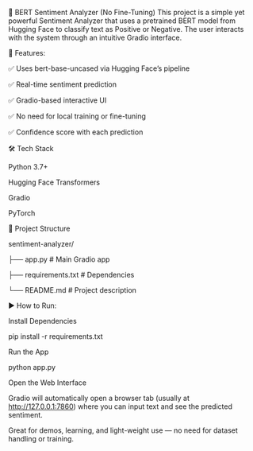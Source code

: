 🧠 BERT Sentiment Analyzer (No Fine-Tuning)
This project is a simple yet powerful Sentiment Analyzer that uses a pretrained BERT model from Hugging Face to classify text as Positive or Negative. The user interacts with the system through an intuitive Gradio interface.

🚀 Features:

✅ Uses bert-base-uncased via Hugging Face’s pipeline

✅ Real-time sentiment prediction

✅ Gradio-based interactive UI

✅ No need for local training or fine-tuning

✅ Confidence score with each prediction

🛠️ Tech Stack

Python 3.7+

Hugging Face Transformers

Gradio

PyTorch

📁 Project Structure

sentiment-analyzer/

├── app.py               # Main Gradio app

├── requirements.txt     # Dependencies

└── README.md            # Project description


▶️ How to Run:

Install Dependencies

pip install -r requirements.txt

Run the App

python app.py

Open the Web Interface

Gradio will automatically open a browser tab (usually at http://127.0.0.1:7860) where you can input text and see the predicted sentiment.


Great for demos, learning, and light-weight use — no need for dataset handling or training.
